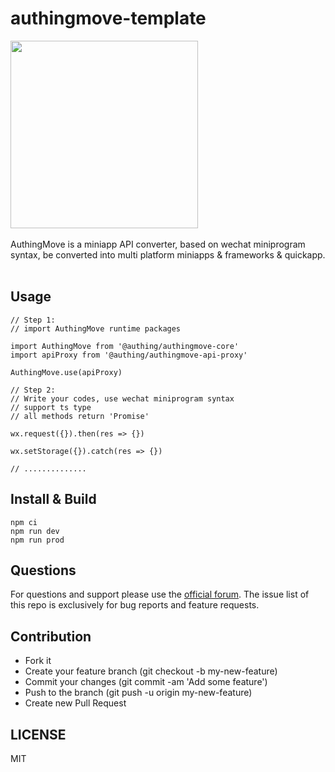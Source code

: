 # authingmove-template

<div>
  <img width="300" src="https://files.authing.co/authing-console/authing-logo-new-20210924.svg" />
</div>

<br />

<div>AuthingMove is a miniapp API converter, based on wechat miniprogram syntax, be converted into multi platform miniapps & frameworks & quickapp.</div>

<br />

## Usage
```
// Step 1:
// import AuthingMove runtime packages

import AuthingMove from '@authing/authingmove-core'
import apiProxy from '@authing/authingmove-api-proxy'

AuthingMove.use(apiProxy)

// Step 2:
// Write your codes, use wechat miniprogram syntax
// support ts type
// all methods return 'Promise'

wx.request({}).then(res => {})

wx.setStorage({}).catch(res => {})

// ..............
```

## Install & Build
```
npm ci
npm run dev
npm run prod
```

## Questions

For questions and support please use the [official forum](https://forum.authing.cn/). The issue list of this repo is exclusively for bug reports and feature requests.

## Contribution

- Fork it
- Create your feature branch (git checkout -b my-new-feature)
- Commit your changes (git commit -am 'Add some feature')
- Push to the branch (git push -u origin my-new-feature)
- Create new Pull Request

## LICENSE

MIT
